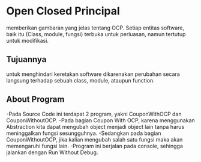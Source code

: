 # Open Closed Principal

memberikan gambaran yang jelas tentang OCP. Setiap entitas software, baik itu (Class, module, fungsi) terbuka untuk perluasan, namun tertutup untuk modifikasi.

## Tujuannya

untuk menghindari keretakan software dikarenakan perubahan secara langsung terhadap sebuah class, module, ataupun function.

## About Program

-Pada Source Code ini terdapat 2 program, yakni CouponWithOCP dan CouponWithoutOCP.
-Pada bagian Coupon With OCP, karena menggunakan Abstraction kita dapat mengubah object menjadi object lain tanpa harus meninggalkan fungsi sesungguhnya.
-Sedangkan pada bagian CouponWithoutOCP, jika kalian mengubah salah satu fungsi maka akan memengaruhi fungsi lain.
-Program ini berjalan pada console, sehingga jalankan dengan Run Without Debug.
